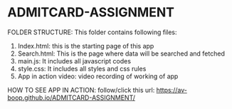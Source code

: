 # ADMITCARD-ASSIGNMENT

FOLDER STRUCTURE:
This folder contains following files:
1. Index.html: this is the starting page of this app
2. Search.html: This is the page where data will be searched and fetched
3. main.js: It includes all javascript codes
4. style.css: It includes all styles and  css rules
5. App in action video: video recording of working of app


HOW TO SEE APP IN ACTION:
follow/click this url: https://av-boop.github.io/ADMITCARD-ASSIGNMENT/





